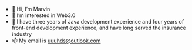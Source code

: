 - 👋 Hi, I’m Marvin
- 👀 I’m interested in Web3.0
- 🌱 I have three years of Java development experience and four years of front-end development experience, and have long served the insurance industry
- 📫 My email is uuuhds@outlook.com

<!---
uuuhds/uuuhds is a ✨ special ✨ repository because its `README.md` (this file) appears on your GitHub profile.
You can click the Preview link to take a look at your changes.
--->
